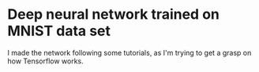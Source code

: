 # Deep neural network trained on MNIST data set
I made the network following some tutorials, as I'm trying to get a grasp on how Tensorflow works.
